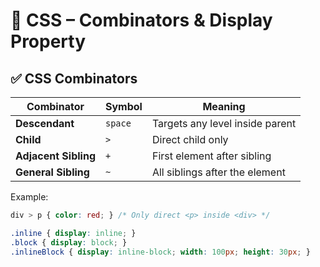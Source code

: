 # 🎨 CSS – Combinators & Display Property

## ✅ CSS Combinators

| Combinator | Symbol | Meaning |
|------------|--------|---------|
| **Descendant** | `space` | Targets any level inside parent |
| **Child**       | `>`     | Direct child only |
| **Adjacent Sibling** | `+` | First element after sibling |
| **General Sibling** | `~` | All siblings after the element |

Example:
```css
div > p { color: red; } /* Only direct <p> inside <div> */

.inline { display: inline; }
.block { display: block; }
.inlineBlock { display: inline-block; width: 100px; height: 30px; }
